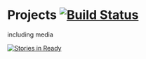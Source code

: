 # Projects [![Build Status](https://travis-ci.org/drazenzadravec/nequeo.svg?branch=master)](https://travis-ci.org/drazenzadravec/nequeo)

including media

[![Stories in Ready](https://badge.waffle.io/drazenzadravec/projects.png?label=ready&title=Waffle)](http://waffle.io/drazenzadravec/projects)

